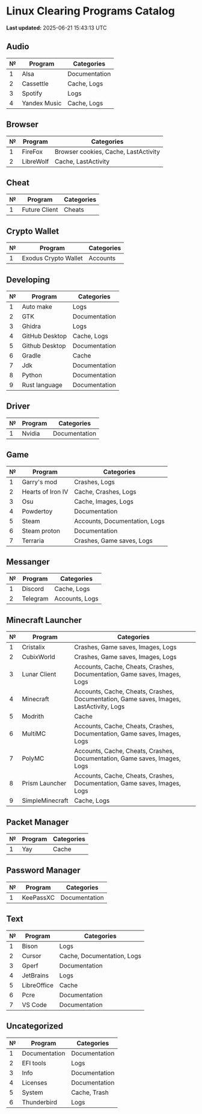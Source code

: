 # Linux Clearing Programs Catalog
**Last updated:** 2025-06-21 15:43:13 UTC
## Audio

| № | Program | Categories |
| --- | --- | --- |
| 1 | Alsa | Documentation |
| 2 | Cassettle | Cache, Logs |
| 3 | Spotify | Logs |
| 4 | Yandex Music | Cache, Logs |


## Browser

| № | Program | Categories |
| --- | --- | --- |
| 1 | FireFox | Browser cookies, Cache, LastActivity |
| 2 | LibreWolf | Cache, LastActivity |


## Cheat

| № | Program | Categories |
| --- | --- | --- |
| 1 | Future Client | Cheats |


## Crypto Wallet

| № | Program | Categories |
| --- | --- | --- |
| 1 | Exodus Crypto Wallet | Accounts |


## Developing

| № | Program | Categories |
| --- | --- | --- |
| 1 | Auto make | Logs |
| 2 | GTK | Documentation |
| 3 | Ghidra | Logs |
| 4 | GitHub Desktop | Cache, Logs |
| 5 | Github Desktop | Documentation |
| 6 | Gradle | Cache |
| 7 | Jdk | Documentation |
| 8 | Python | Documentation |
| 9 | Rust language | Documentation |


## Driver

| № | Program | Categories |
| --- | --- | --- |
| 1 | Nvidia | Documentation |


## Game

| № | Program | Categories |
| --- | --- | --- |
| 1 | Garry's mod | Crashes, Logs |
| 2 | Hearts of Iron IV | Cache, Crashes, Logs |
| 3 | Osu | Cache, Images, Logs |
| 4 | Powdertoy | Documentation |
| 5 | Steam | Accounts, Documentation, Logs |
| 6 | Steam proton | Documentation |
| 7 | Terraria | Crashes, Game saves, Logs |


## Messanger

| № | Program | Categories |
| --- | --- | --- |
| 1 | Discord | Cache, Logs |
| 2 | Telegram | Accounts, Logs |


## Minecraft Launcher

| № | Program | Categories |
| --- | --- | --- |
| 1 | Cristalix | Crashes, Game saves, Images, Logs |
| 2 | CubixWorld | Crashes, Game saves, Images, Logs |
| 3 | Lunar Client | Accounts, Cache, Cheats, Crashes, Documentation, Game saves, Images, Logs |
| 4 | Minecraft | Accounts, Cache, Cheats, Crashes, Documentation, Game saves, Images, LastActivity, Logs |
| 5 | Modrith | Cache |
| 6 | MultiMC | Accounts, Cache, Cheats, Crashes, Documentation, Game saves, Images, Logs |
| 7 | PolyMC | Accounts, Cache, Cheats, Crashes, Documentation, Game saves, Images, Logs |
| 8 | Prism Launcher | Accounts, Cache, Cheats, Crashes, Documentation, Game saves, Images, Logs |
| 9 | SimpleMinecraft | Cache, Logs |


## Packet Manager

| № | Program | Categories |
| --- | --- | --- |
| 1 | Yay | Cache |


## Password Manager

| № | Program | Categories |
| --- | --- | --- |
| 1 | KeePassXC | Documentation |


## Text

| № | Program | Categories |
| --- | --- | --- |
| 1 | Bison | Logs |
| 2 | Cursor | Cache, Documentation, Logs |
| 3 | Gperf | Documentation |
| 4 | JetBrains | Logs |
| 5 | LibreOffice | Cache |
| 6 | Pcre | Documentation |
| 7 | VS Code | Documentation |


## Uncategorized

| № | Program | Categories |
| --- | --- | --- |
| 1 | Documentation | Documentation |
| 2 | EFI tools | Logs |
| 3 | Info | Documentation |
| 4 | Licenses | Documentation |
| 5 | System | Cache, Trash |
| 6 | Thunderbird | Logs |
